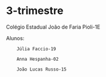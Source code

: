 # 3-trimestre
Colégio Estadual João de Faria Pioli-1E

Alunos:

        Júlia Faccio-19

        Anna Hespanha-02
        
        João Lucas Russo-15
        
